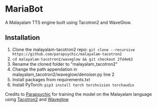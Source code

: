 # MariaBot

A Malayalam TTS engine built using Tacotron2 and WaveGlow.

## Installation

1. Clone the malayalam-tacotron2 repo:  `git clone --recursive https://github.com/parapsychic/malayalam-tacotron2`
2. `cd malayalam-tacotron2/waveglow && git checkout 2fd4e63`
3. Rename the cloned folder to "malayalam_tacotron2"
4. Change the path appendation in malayalam_tacotron2/waveglow/denoiser.py line 2
4. Install packages from requirements.txt
5. Install PyTorch: `pip3 install torch torchvision torchaudio`

Credits to [Parapsychic](https://github.com/parapsychic/tacotron2-malayalam) for training the model on the Malayalam language using [Tacotron2](https://github.com/NVIDIA/tacotron2) and [Waveglow](https://github.com/NVIDIA/waveglow/)
